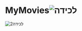 # MyMovies![‏‏לכידה](https://user-images.githubusercontent.com/57193257/180830976-4caee0fd-6d7b-4905-b858-2673104f2e20.PNG)
![‏‏לכידה2](https://user-images.githubusercontent.com/57193257/180831006-33f6b788-29bf-44b3-9cbf-6287dd15dc3d.PNG)
